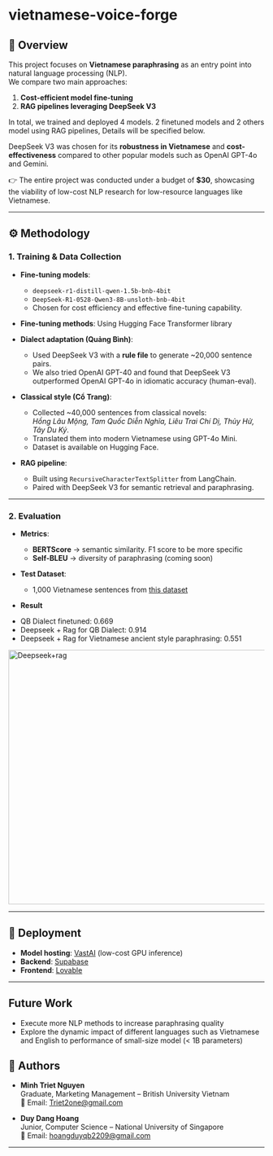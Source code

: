 # vietnamese-voice-forge
## 📖 Overview
This project focuses on **Vietnamese paraphrasing** as an entry point into natural language processing (NLP).  
We compare two main approaches:
1. **Cost-efficient model fine-tuning**
2. **RAG pipelines leveraging DeepSeek V3**

In total, we trained and deployed 4 models. 2 finetuned models and 2 others model using RAG pipelines, Details will be specified below.

DeepSeek V3 was chosen for its **robustness in Vietnamese** and **cost-effectiveness** compared to other popular models such as OpenAI GPT-4o and Gemini.  

👉 The entire project was conducted under a budget of **$30**, showcasing the viability of low-cost NLP research for low-resource languages like Vietnamese.

--- 

## ⚙️ Methodology

### 1. Training & Data Collection
- **Fine-tuning models**:  
  - `deepseek-r1-distill-qwen-1.5b-bnb-4bit`  
  - `DeepSeek-R1-0528-Qwen3-8B-unsloth-bnb-4bit`  
  - Chosen for cost efficiency and effective fine-tuning capability.

 - **Fine-tuning methods**: Using Hugging Face Transformer library 

- **Dialect adaptation (Quảng Bình)**:  
  - Used DeepSeek V3 with a **rule file** to generate ~20,000 sentence pairs.  
  - We also tried OpenAI GPT-40 and found that DeepSeek V3 outperformed OpenAI GPT-4o in idiomatic accuracy (human-eval).

- **Classical style (Cổ Trang)**:  
  - Collected ~40,000 sentences from classical novels:  
    *Hồng Lâu Mộng, Tam Quốc Diễn Nghĩa, Liêu Trai Chí Dị, Thủy Hử, Tây Du Ký*.  
  - Translated them into modern Vietnamese using GPT-4o Mini.  
  - Dataset is available on Hugging Face.

- **RAG pipeline**:  
  - Built using `RecursiveCharacterTextSplitter` from LangChain.  
  - Paired with DeepSeek V3 for semantic retrieval and paraphrasing.

---

### 2. Evaluation
- **Metrics**:  
  - **BERTScore** → semantic similarity. F1 score to be more specific
  - **Self-BLEU** → diversity of paraphrasing (coming soon) 

- **Test Dataset**:  
  - 1,000 Vietnamese sentences from [this dataset](https://huggingface.co/datasets/DiligentPenguinn/vietnamese-paraphrase-pairs-dataset)

- **Result**
+ QB Dialect finetuned: 0.669
+ Deepseek + Rag for QB Dialect: 0.914
+ Deepseek + Rag for Vietnamese ancient style paraphrasing: 0.551
<img width="1200" height="500" alt="Deepseek+rag" src="https://github.com/user-attachments/assets/64305ec7-b073-4787-b757-3c2904f65061" />

---

## 🚀 Deployment
- **Model hosting**: [VastAI](https://vast.ai/) (low-cost GPU inference)  
- **Backend**: [Supabase](https://supabase.com/)  
- **Frontend**: [Lovable](https://lovable.dev/)  

---

## Future Work

- Execute more NLP methods to increase paraphrasing quality
- Explore the dynamic impact of different languages such as Vietnamese and English to performance of small-size model (< 1B parameters) 

## 👥 Authors

- **Minh Triet Nguyen**  
  Graduate, Marketing Management – British University Vietnam  
  📧 Email: [Triet2one@gmail.com](mailto:Triet2one@gmail.com)

- **Duy Dang Hoang**  
  Junior, Computer Science – National University of Singapore  
  📧 Email: [hoangduyqb2209@gmail.com](mailto:hoangduyqb2209@gmail.com)

---
